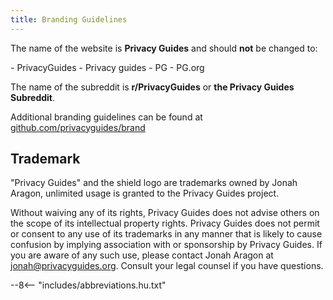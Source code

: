 ```yaml
---
title: Branding Guidelines
---
```


The name of the website is **Privacy Guides** and should **not** be changed to:

<div class="pg-red" markdown>
- PrivacyGuides
- Privacy guides
- PG
- PG.org
</div>

The name of the subreddit is **r/PrivacyGuides** or **the Privacy Guides Subreddit**.

Additional branding guidelines can be found at [github.com/privacyguides/brand](https://github.com/privacyguides/brand)

## Trademark

"Privacy Guides" and the shield logo are trademarks owned by Jonah Aragon, unlimited usage is granted to the Privacy Guides project.

Without waiving any of its rights, Privacy Guides does not advise others on the scope of its intellectual property rights. Privacy Guides does not permit or consent to any use of its trademarks in any manner that is likely to cause confusion by implying association with or sponsorship by Privacy Guides. If you are aware of any such use, please contact Jonah Aragon at jonah@privacyguides.org. Consult your legal counsel if you have questions.

--8<-- "includes/abbreviations.hu.txt"
